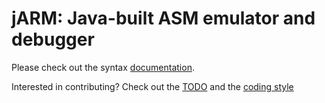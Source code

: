 # jARM: Java-built ASM emulator and debugger

Please check out the syntax [documentation]().

Interested in contributing? Check out the [TODO]() and the [coding style]()

[//]: # (This is a comment ✓)
